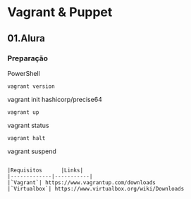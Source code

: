 # Vagrant & Puppet

## 01.Alura
### Preparação

PowerShell
```
vagrant version
```
vagrant init hashicorp/precise64
```
vagrant up
```
vagrant status
```
vagrant halt
```
vagrant suspend
```

|Requisitos      |Links|
|-------------|-----------|
|`Vagrant`| https://www.vagrantup.com/downloads
|`Virtualbox`| https://www.virtualbox.org/wiki/Downloads
